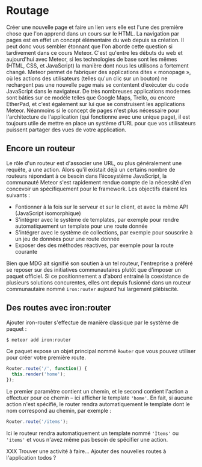 # Routage

Créer une nouvelle page et faire un lien vers elle est l'une des première chose que l'on apprend dans un cours sur le HTML. La navigation par pages est en effet un concept élémentaire du web depuis sa création. Il peut donc vous sembler étonnant que l'on aborde cette question si tardivement dans ce cours Meteor. C'est qu'entre les débuts du web et aujourd'hui avec Meteor, si les technologies de base sont les mêmes (HTML, CSS, et JavaScript) la manière dont nous les utilisons a fortement changé. Meteor permet de fabriquer des applications dites « monopage », où les actions des utilisateurs (telles qu'un clic sur un bouton) ne rechargent pas une nouvelle page mais se contentent d’exécuter du code JavaScript dans le navigateur. De très nombreuses applications modernes sont bâties sur ce modèle telles que Google Maps, Trello, ou encore EtherPad, et c'est également sur lui que se construisent les applications Meteor. Néanmoins si le concept de pages n'est plus nécessaire pour l'architecture de l'application (qui fonctionne avec une unique page), il est toujours utile de mettre en place un système d'URL pour que vos utilisateurs puissent partager des vues de votre application.

## Encore un routeur

Le rôle d'un routeur est d'associer une URL, ou plus généralement une requête, a une action. Alors qu'il existait déjà un certains nombre de routeurs répondant à ce besoin dans l’écosystème JavaScript, la communauté Meteor s'est rapidement rendue compte de la nécessité d'en concevoir un spécifiquement pour le framework. Les objectifs étaient les suivants :

* Fontionner à la fois sur le serveur et sur le client, et avec la même API (JavaScript isomorphique)
* S'intégrer avec le système de templates, par exemple pour rendre automatiquement un template pour une route donnée
* S'intégrer avec le système de collections, par exemple pour souscrire à un jeu de données pour une route donnée
* Exposer des des méthodes réactives, par exemple pour la route courante

Bien que MDG ait signifié son soutien à un tel routeur, l'entreprise a préféré se reposer sur des initiatives communautaires plutôt que d'imposer un paquet officiel. Si ce positionnement a d'abord entrainé la coexistance de plusieurs solutions concurentes, elles ont depuis fusionné dans un routeur communautaire nommé `iron:router` aujourd'hui largement plébiscité.

## Des routes avec iron:router

Ajouter iron-router s'effectue de manière classique par le système de paquet :

```bash
$ meteor add iron:router
```

Ce paquet expose un objet principal nommé `Router` que vous pouvez utiliser pour créer votre première route.

```js
Router.route('/', function() {
  this.render('home');
});
```

Le premier paramètre contient un chemin, et le second contient l'action a effectuer pour ce chemin – ici afficher le template `'home'`. En fait, si aucune action n'est spécifié, le router rendra automatiquement le template dont le nom correspond au chemin, par exemple :

```js
Router.route('/items');
```

Ici le routeur rendra automatiquement un template nommé `'Items'` ou `'items'` et vous n'avez même pas besoin de spécifier une action.

XXX Trouver une activité à faire... Ajouter des nouvelles routes à l'application todos ?
